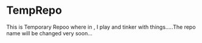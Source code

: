 # TempRepo
This is Temporary Repoo where in , I play and tinker with things.....The repo name will be changed very soon...
